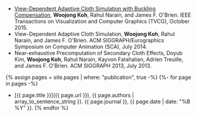 * [View-Dependent Adaptive Cloth Simulation with Buckling Compensation](./view-dependent-adaptive-cloth-simulation-with-buckling-compensation), **Woojong Koh**, Rahul Narain, and James F. O'Brien. IEEE Transactions on Visualization and Computer Graphics (TVCG), October 2015.
* View-Dependent Adaptive Cloth Simulation, **Woojong Koh**, Rahul Narain, and James F. O'Brien. ACM SIGGRAPH/Eurographics Symposium on Computer Animation (SCA), July 2014.
* Near-exhaustive Precomputation of Secondary Cloth Effects, Doyub Kim, **Woojong Koh**, Rahul Narain, Kayvon Fatahalian, Adrien Treuille, and James F. O'Brien. ACM SIGGRAPH 2013, July 2013.

{% assign pages = site.pages | where: "publication", true -%}
{%- for page in pages -%}
 * [{{ page.title }}]({{ page.url }}), {{ page.authors | array_to_sentence_string }}. {{ page.journal }}, {{ page.date | date: "%B %Y" }}.
{% endfor %}

